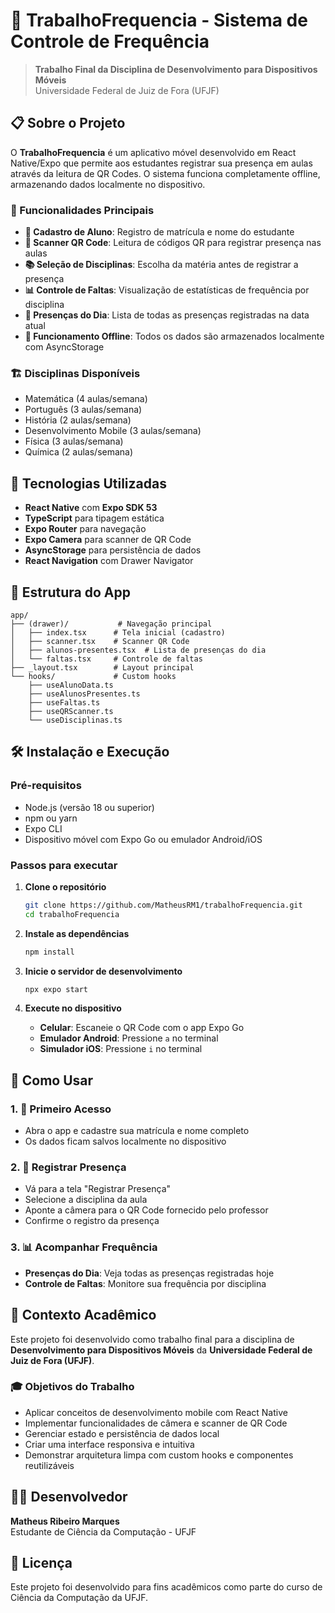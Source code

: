 # 📱 TrabalhoFrequencia - Sistema de Controle de Frequência

> **Trabalho Final da Disciplina de Desenvolvimento para Dispositivos Móveis**  
> Universidade Federal de Juiz de Fora (UFJF)

## 📋 Sobre o Projeto

O **TrabalhoFrequencia** é um aplicativo móvel desenvolvido em React Native/Expo que permite aos estudantes registrar sua presença em aulas através da leitura de QR Codes. O sistema funciona completamente offline, armazenando dados localmente no dispositivo.

### 🎯 Funcionalidades Principais

- **📝 Cadastro de Aluno**: Registro de matrícula e nome do estudante
- **📸 Scanner QR Code**: Leitura de códigos QR para registrar presença nas aulas
- **📚 Seleção de Disciplinas**: Escolha da matéria antes de registrar a presença
- **📊 Controle de Faltas**: Visualização de estatísticas de frequência por disciplina
- **👥 Presenças do Dia**: Lista de todas as presenças registradas na data atual
- **💾 Funcionamento Offline**: Todos os dados são armazenados localmente com AsyncStorage

### 🏗️ Disciplinas Disponíveis

- Matemática (4 aulas/semana)
- Português (3 aulas/semana)
- História (2 aulas/semana)
- Desenvolvimento Mobile (3 aulas/semana)
- Física (3 aulas/semana)
- Química (2 aulas/semana)

## 🚀 Tecnologias Utilizadas

- **React Native** com **Expo SDK 53**
- **TypeScript** para tipagem estática
- **Expo Router** para navegação
- **Expo Camera** para scanner de QR Code
- **AsyncStorage** para persistência de dados
- **React Navigation** com Drawer Navigator

## 📱 Estrutura do App

```
app/
├── (drawer)/           # Navegação principal
│   ├── index.tsx      # Tela inicial (cadastro)
│   ├── scanner.tsx    # Scanner QR Code
│   ├── alunos-presentes.tsx  # Lista de presenças do dia
│   └── faltas.tsx     # Controle de faltas
├── _layout.tsx        # Layout principal
└── hooks/             # Custom hooks
    ├── useAlunoData.ts
    ├── useAlunosPresentes.ts
    ├── useFaltas.ts
    ├── useQRScanner.ts
    └── useDisciplinas.ts
```

## 🛠️ Instalação e Execução

### Pré-requisitos

- Node.js (versão 18 ou superior)
- npm ou yarn
- Expo CLI
- Dispositivo móvel com Expo Go ou emulador Android/iOS

### Passos para executar

1. **Clone o repositório**
   ```bash
   git clone https://github.com/MatheusRM1/trabalhoFrequencia.git
   cd trabalhoFrequencia
   ```

2. **Instale as dependências**
   ```bash
   npm install
   ```

3. **Inicie o servidor de desenvolvimento**
   ```bash
   npx expo start
   ```

4. **Execute no dispositivo**
   - **Celular**: Escaneie o QR Code com o app Expo Go
   - **Emulador Android**: Pressione `a` no terminal
   - **Simulador iOS**: Pressione `i` no terminal

## 📖 Como Usar

### 1. 📝 Primeiro Acesso
- Abra o app e cadastre sua matrícula e nome completo
- Os dados ficam salvos localmente no dispositivo

### 2. 📸 Registrar Presença
- Vá para a tela "Registrar Presença"
- Selecione a disciplina da aula
- Aponte a câmera para o QR Code fornecido pelo professor
- Confirme o registro da presença

### 3. 📊 Acompanhar Frequência
- **Presenças do Dia**: Veja todas as presenças registradas hoje
- **Controle de Faltas**: Monitore sua frequência por disciplina

## 🏫 Contexto Acadêmico

Este projeto foi desenvolvido como trabalho final para a disciplina de **Desenvolvimento para Dispositivos Móveis** da **Universidade Federal de Juiz de Fora (UFJF)**. 

### 🎓 Objetivos do Trabalho
- Aplicar conceitos de desenvolvimento mobile com React Native
- Implementar funcionalidades de câmera e scanner de QR Code
- Gerenciar estado e persistência de dados local
- Criar uma interface responsiva e intuitiva
- Demonstrar arquitetura limpa com custom hooks e componentes reutilizáveis

## 👨‍💻 Desenvolvedor

**Matheus Ribeiro Marques**  
Estudante de Ciência da Computação - UFJF

## 📄 Licença

Este projeto foi desenvolvido para fins acadêmicos como parte do curso de Ciência da Computação da UFJF.
